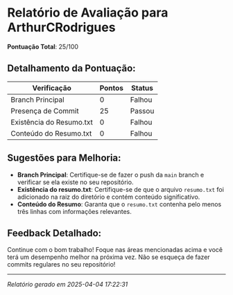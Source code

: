 
# Relatório de Avaliação para ArthurCRodrigues

**Pontuação Total**: 25/100

## Detalhamento da Pontuação:

| Verificação               | Pontos | Status |
| ------------------------- | ------ | ------ |
| Branch Principal          | 0     | Falhou |
| Presença de Commit        | 25     | Passou |
| Existência do Resumo.txt  | 0     | Falhou |
| Conteúdo do Resumo.txt    | 0     | Falhou |


## Sugestões para Melhoria:
- **Branch Principal**: Certifique-se de fazer o push da `main` branch e verificar se ela existe no seu repositório.
- **Existência do resumo.txt**: Certifique-se de que o arquivo `resumo.txt` foi adicionado na raiz do diretório e contém conteúdo significativo.
- **Conteúdo do Resumo**: Garanta que o `resumo.txt` contenha pelo menos três linhas com informações relevantes.

## Feedback Detalhado:

Continue com o bom trabalho! Foque nas áreas mencionadas acima e você terá um desempenho melhor na próxima vez. Não se esqueça de fazer commits regulares no seu repositório!


---

*Relatório gerado em 2025-04-04 17:22:31*
    